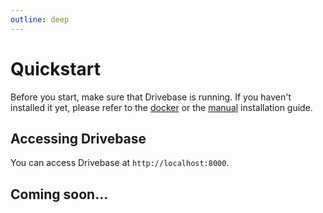 ```yaml
---
outline: deep
---
```


# Quickstart

Before you start, make sure that Drivebase is running. If you haven't installed it yet, please refer to the [docker](/docs/installation/docker.md) or the [manual](/docs/installation/manual.md) installation guide.

## Accessing Drivebase

You can access Drivebase at `http://localhost:8000`.

## Coming soon...
